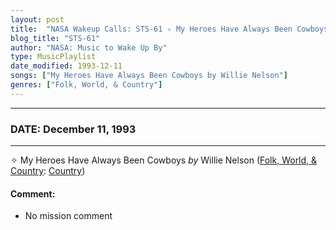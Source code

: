 ```yaml
---
layout: post
title:  "NASA Wakeup Calls: STS-61 ✧ My Heroes Have Always Been Cowboys by Willie Nelson ⊹ December 11, 1993"
blog_title: "STS-61"
author: "NASA: Music to Wake Up By"
type: MusicPlaylist
date_modified: 1993-12-11
songs: ["My Heroes Have Always Been Cowboys by Willie Nelson"]
genres: ["Folk, World, & Country"]
---
```


----
### DATE: December 11, 1993
----
✧ My Heroes Have Always Been Cowboys *by* Willie Nelson ([Folk, World, & Country](https://www.discogs.com/genre/Folk%2C%20World%2C%20%26%20Country): [Country](https://www.discogs.com/style/Country)) <a target="blank_" href="https://www.discogs.com/Willie-Nelson-My-Heroes-Have-Always-Been-Cowboys-/release/4805572">
    <i class="fas fa-compact-disc"
       title="Discogs entry for this song"
       alt="Discogs entry for this song"
       style="font-size: 1.1em;"></i></a>
    

#### Comment:
* No mission comment



<br/>
<center>
	<a target="_blank"
	   href="https://twitter.com/intent/tweet?hashtags=Space,NASA,Playlist,NASAWakeupCalls,SpaceProgram&text=🚀 {{ page.author}}, '{{ page.songs.first }}' {{ page.title }}, {{ site.url }}{{ page.url }}&via=nasawakeupcalls"><i class="fab fa-twitter" title="Tweet this page" alt="Tweet this page" style="font-size: 1.3em;"></i></a>
	&nbsp; 	<i class="fas fa-user-astronaut" style="font-size: 1.5em;"></i> &nbsp;
    <a id="custom_amazon_link"
       type="amzn" search="#"
       category="popular music">
    <i class="fab fa-amazon" style="font-size: 1.3em;"></i></a>
</center>

<!-- Randomly resolve an individual entry from a song array -->
<script src="/assets/javascript/seedrandom.min.js"></script>
<script>
  var wake_me_up = ["My Heroes Have Always Been Cowboys by Willie Nelson"];
  var prng = new Math.seedrandom();
  function randomSong() {
    song = wake_me_up[Math.floor(Math.random() * wake_me_up.length)];
    var amazon_link = document.getElementById("custom_amazon_link");
    amazon_link.setAttribute("search", song);
  }
  window.onload = randomSong();
</script>

